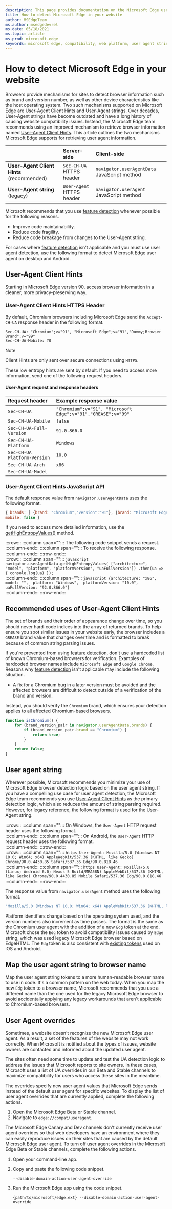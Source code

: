 ```yaml
---
description: This page provides documentation on the Microsoft Edge user agent client hints and user agent string
title: How to detect Microsoft Edge in your website
author: MSEdgeTeam
ms.author: msedgedevrel
ms.date: 05/18/2021
ms.topic: article
ms.prod: microsoft-edge
keywords: microsoft edge, compatibility, web platform, user agent string, ua string, ua overrides, user-agent client hints, user agent client hints, ua client hints, ua ch
---
```

# How to detect Microsoft Edge in your website  

Browsers provide mechanisms for sites to detect browser information such as brand and version number, as well as other device characteristics like the host operating system. Two such mechanisms supported on Microsoft Edge are User-Agent Client Hints and User-Agent strings. Over decades, User-Agent strings have become outdated and have a long history of causing website compatibility issues. Instead, the Microsoft Edge team recommends using an improved mechanism to retrieve browser information named [User-Agent Client Hints](#user-agent-client-hints).  This article outlines the two mechanisms Microsoft Edge supports for retrieving user agent information.  

|  | Server-side | Client-side |  
|:--- |:--- |:--- | 
| **User-Agent Client Hints** \(recommended\) | `Sec-CH-UA` HTTPS header | `navigator.userAgentData` JavaScript method |  
| **User-Agent string** \(legacy\) | `User-Agent` HTTPS header | `navigator.userAgent` JavaScript method |  

Microsoft recommends that you use [feature detection][MdnLearnToolsTestingCrossBrowserTestingFeatureDetection] whenever possible for the following reasons.  

*   Improve code maintainability.  
*   Reduce code fragility.  
*   Reduce code breakage from changes to the User-Agent string.  
    
For cases where [feature detection][MdnLearnToolsTestingCrossBrowserTestingFeatureDetection] isn't applicable and you must use user agent detection, use the following format to detect Microsoft Edge user agent on desktop and Android.  

## User-Agent Client Hints  

Starting in Microsoft Edge version 90, access browser information in a cleaner, more privacy-preserving way.  

### User-Agent Client Hints HTTPS Header  

By default, Chromium browsers including Microsoft Edge send the `Accept-CH-UA` response header in the following format.  

```https
Sec-CH-UA: "Chromium";v="91", "Microsoft Edge";v="91","Dummy;Browser Brand";v="99"
Sec-CH-UA-Mobile: ?0
```  

> [!NOTE]
> Client Hints are only sent over secure connections using `HTTPS`.  

These low entropy hints are sent by default.  If you need to access more information, send one of the following request headers.  

#### User-Agent request and response headers  

| Request header | Example response value |  
|:--- |:--- |  
| `Sec-CH-UA` | `"Chromium";v="91", "Microsoft Edge";v="91","GREASE";v="99"` |  
| `Sec-CH-UA-Mobile` | `false` |  
| `Sec-CH-UA-Full-Version` | `91.0.866.0` |  
| `Sec-CH-UA-Platform` | `Windows` |  
| `Sec-CH-UA Platform-Version` | `10.0` |  
| `Sec-CH-UA-Arch` | `x86` |  
| `Sec-CH-UA-Model` |  |  

### User-Agent Client Hints JavaScript API  

The default response value from `navigator.userAgentData` uses the following format.  

```javascript
{ brands: [ {brand: "Chromium","version":"91"}, {brand: "Microsoft Edge","version":"91"}, {brand: "GREASE","version":"99"}, ]
mobile: false }
```  

If you need to access more detailed information, use the [getHighEntropyValues()][GithubWicgUaClientHintsGethighentropyvalues] method.  

:::row:::
   :::column span="":::
      The following code snippet sends a request.  
   :::column-end:::
   :::column span="":::
      To receive the following response.  
   :::column-end:::
:::row-end:::  
:::row:::
   :::column span="":::
      ```javascript
         navigator.userAgentData.getHighEntropyValues(
             ["architecture", "model", "platform", "platformVersion", "uaFullVersion"])
             .then(ua => { console.log(ua) });
      ```  
   :::column-end:::
   :::column span="":::
      ```javascript
      {architecture: "x86", 
      model: "", 
      platform: "Windows", 
      platformVersion: "10.0", 
      uaFullVersion: "92.0.866.0"}
      ```  
   :::column-end:::
:::row-end:::  

## Recommended uses of User-Agent Client Hints  

The set of brands and their order of appearance change over time, so you should never hard-code indices into the array of returned brands.  To help ensure you spot similar issues in your website early, the browser includes a `GREASE` brand value that changes over time and is formatted to break because of common string parsing issues.  

If you're prevented from using [feature detection][MdnLearnToolsTestingCrossBrowserTestingFeatureDetection], don't use a hardcoded list of known Chromium-based browsers for verification.  Examples of hardcoded browser names include `Microsoft Edge` and `Google Chrome`.  Reasons why [feature detection][MdnLearnToolsTestingCrossBrowserTestingFeatureDetection] isn't applicable may include the following situation.  

*   A fix for a Chromium bug in a later version must be avoided and the affected browsers are difficult to detect outside of a verification of the brand and version.  
    
Instead, you should verify the `Chromium` brand, which ensures your detection applies to all affected Chromium-based browsers.  


```javascript
function isChromium() {
    for (brand_version_pair in navigator.userAgentData.brands) {
        if (brand_version_pair.brand == "Chromium") {
            return true;
        }
    }
    return false;
}
```  

## User agent string  

Wherever possible, Microsoft recommends you minimize your use of Microsoft Edge browser detection logic based on the user agent string.  If you have a compelling use case for user agent detection, the Microsoft Edge team recommends you use [User-Agent Client Hints](#user-agent-client-hints) as the primary detection logic, which also reduces the amount of string parsing required.  However, for legacy reference, the following format is used for the User-Agent string.  

:::row:::
   :::column span="":::
      On Windows, the `User-Agent` HTTP request header uses the following format.  
   :::column-end:::
   :::column span="":::
      On Android, the `User-Agent` HTTP request header uses the following format.  
   :::column-end:::
:::row-end:::  
:::row:::
   :::column span="":::
      ```https
      User-Agent: Mozilla/5.0 (Windows NT 10.0; Win64; x64) AppleWebKit/537.36 (KHTML, like Gecko) Chrome/90.0.4430.85 Safari/537.36 Edg/90.0.818.46
      ```  
   :::column-end:::
   :::column span="":::
      ```https
      User-Agent: Mozilla/5.0 (Linux; Android 6.0; Nexus 5 Build/MRA58N) AppleWebKit/537.36 (KHTML, like Gecko) Chrome/90.0.4430.85 Mobile Safari/537.36 Edg/90.0.818.46
      ```  
   :::column-end:::
:::row-end:::  

The response value from `navigator.userAgent` method uses the following format.  

```javascript
"Mozilla/5.0 (Windows NT 10.0; Win64; x64) AppleWebKit/537.36 (KHTML, like Gecko) Chrome/91.0.4501.0 Safari/537.36 Edg/91.0.866.0"
```  

Platform identifiers change based on the operating system used, and the version numbers also increment as time passes.  The format is the same as the Chromium user agent with the addition of a new `Edg` token at the end.  Microsoft chose the `Edg` token to avoid compatibility issues caused by `Edge` string, which was used legacy Microsoft Edge browser based on EdgeHTML.  The `Edg` token is also consistent with [existing tokens][WindowsBlogsMsedgedev20171005MicrosoftEdgeIosAndroidDeveloper] used on iOS and Android.

## Map the user agent string to browser name  

Map the user agent string tokens to a more human-readable browser name to use in code.  It's a common pattern on the web today.  When you map the new `Edg` token to a browser name, Microsoft recommends that you use a different name than the one used for the legacy Microsoft Edge browser to avoid accidentally applying any legacy workarounds that aren't applicable to Chromium-based browsers.

## User Agent overrides  

Sometimes, a website doesn't recognize the new Microsoft Edge user agent.  As a result, a set of the features of the website may not work correctly.  When Microsoft is notified about the types of issues, website owners are contacted and informed about the updated user agent.  

The sites often need some time to update and test the UA detection logic to address the issues that Microsoft reports to site owners. In these cases, Microsoft uses a list of UA overrides in our Beta and Stable channels to maximize compatibility for users who access these sites in the meantime. 

The overrides specify new user agent values that Microsoft Edge sends instead of the default user agent for specific websites.  To display the list of user agent overrides that are currently applied, complete the following actions.  

1.  Open the Microsoft Edge Beta or Stable channel.  
1.  Navigate to `edge://compat/useragent`.  
    
The Microsoft Edge Canary and Dev channels don't currently receive user agent overrides so that web developers have an environment where they can easily reproduce issues on their sites that are caused by the default Microsoft Edge user agent.  To turn off user agent overrides in the Microsoft Edge Beta or Stable channels, complete the following actions.  

1.  Open your command-line app.  
1.  Copy and paste the following code snippet.  
    
    ```shell
    --disable-domain-action-user-agent-override
    ```  
    
1.  Run the Microsoft Edge app using the code snippet.  
    
    ```shell
    {path/to/microsoft/edge.ext} --disable-domain-action-user-agent-override
    ```  

<!-- links -->  

[WindowsBlogsMsedgedev20171005MicrosoftEdgeIosAndroidDeveloper]: https://blogs.windows.com/msedgedev/2017/10/05/microsoft-edge-ios-android-developer "Microsoft Edge for iOS and Android: What developers need to know | Microsoft Windows Blogs"  

[GithubWicgUaClientHintsGethighentropyvalues]: https://wicg.github.io/ua-client-hints#getHighEntropyValues "4.1.5. getHighEntropyValues method - User-Agent Client Hints | GitHub"  

[MdnLearnToolsTestingCrossBrowserTestingFeatureDetection]: https://developer.mozilla.org/docs/Learn/Tools_and_testing/Cross_browser_testing/Feature_detection "Implementing feature detection | MDN"  
